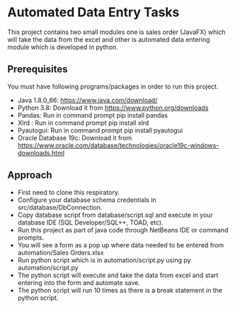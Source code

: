 # Automated Data Entry Tasks

This project contains two small modules one is sales order (JavaFX) which will take the data from the excel and other is automated 
data entering module which is developed in python. 

## Prerequisites

You must have following programs/packages in order to run this project.

* Java 1.8.0_66: https://www.java.com/download/
* Python 3.8: Download it from https://www.python.org/downloads
* Pandas: Run in command prompt pip install pandas
* Xlrd : Run in command prompt pip install xlrd
* Pyautogui: Run in command prompt pip install pyautogui
* Oracle Database 19c: Download it from https://www.oracle.com/database/technologies/oracle19c-windows-downloads.html

## Approach

* First need to clone this respiratory.
* Configure your database schema credentials in src/database/DbConnection.
* Copy database script from database/script.sql and execute in your database IDE (SQL Developer/SQL++, TOAD, etc).
* Run this project as part of java code through NetBeans IDE or command prompts.
* You will see a form as a pop up where data needed to be entered from automation/Sales Orders.xlsx
* Run python script which is in automation/script.py using py automation/script.py
* The python script will execute and take the data from excel and start entering into the form and automate save.
* The python script will run 10 times as there is a break statement in the python script.





